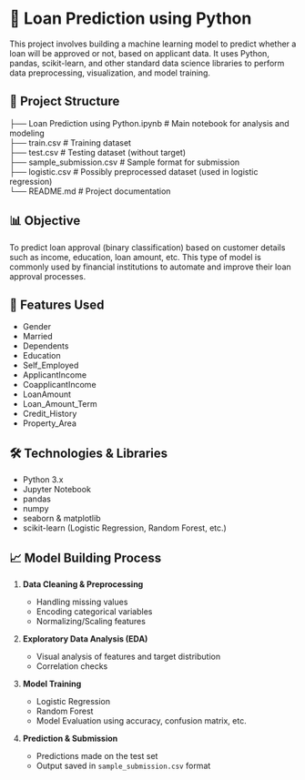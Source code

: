 # 🏦 Loan Prediction using Python

This project involves building a machine learning model to predict whether a loan will be approved or not, based on applicant data. It uses Python, pandas, scikit-learn, and other standard data science libraries to perform data preprocessing, visualization, and model training.

## 📁 Project Structure

├── Loan Prediction using Python.ipynb # Main notebook for analysis and modeling <br>
├── train.csv # Training dataset <br>
├── test.csv # Testing dataset (without target)<br>
├── sample_submission.csv # Sample format for submission<br>
├── logistic.csv # Possibly preprocessed dataset (used in logistic regression)<br>
└── README.md # Project documentation<br>

## 📊 Objective

To predict loan approval (binary classification) based on customer details such as income, education, loan amount, etc. This type of model is commonly used by financial institutions to automate and improve their loan approval processes.

## 📌 Features Used

- Gender
- Married
- Dependents
- Education
- Self_Employed
- ApplicantIncome
- CoapplicantIncome
- LoanAmount
- Loan_Amount_Term
- Credit_History
- Property_Area

## 🛠️ Technologies & Libraries

- Python 3.x
- Jupyter Notebook
- pandas
- numpy
- seaborn & matplotlib
- scikit-learn (Logistic Regression, Random Forest, etc.)

## 📈 Model Building Process

1. **Data Cleaning & Preprocessing**  
   - Handling missing values
   - Encoding categorical variables
   - Normalizing/Scaling features

2. **Exploratory Data Analysis (EDA)**  
   - Visual analysis of features and target distribution
   - Correlation checks

3. **Model Training**  
   - Logistic Regression
   - Random Forest
   - Model Evaluation using accuracy, confusion matrix, etc.

4. **Prediction & Submission**  
   - Predictions made on the test set
   - Output saved in `sample_submission.csv` format

